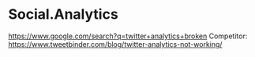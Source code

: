 # Social.Analytics
https://www.google.com/search?q=twitter+analytics+broken Competitor: https://www.tweetbinder.com/blog/twitter-analytics-not-working/
